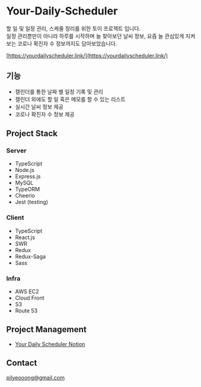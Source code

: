 # **Your-Daily-Scheduler**

할 일 및 일정 관리, 스케줄 정리를 위한 토이 프로젝트 입니다. <br />
일정 관리뿐만이 아니라 하루를 시작하며 늘 찾아보던 날씨 정보, 요즘 늘 관심있게 지켜보는 코로나 확진자 수 정보까지도 담아보았습니다.

[https://yourdailyscheduler.link/](https://yourdailyscheduler.link/)

## 기능
- 캘린더를 통한 날짜 별 일정 기록 및 관리
- 캘린더 외에도 할 일 혹은 메모를 할 수 있는 리스트
- 실시간 날씨 정보 제공
- 코로나 확진자 수 정보 제공

## Project Stack

### Server
- TypeScript
- Node.js
- Express.js
- MySQL
- TypeORM
- Cheerio
- Jest (testing)

### Client
- TypeScript
- React.js
- SWR
- Redux
- Redux-Saga
- Sass

### Infra
- AWS EC2
- Cloud Front
- S3
- Route 53

## Project Management
- [Your Daily Scheduler Notion](https://www.notion.so/YDS-2bd813fb60754fcab2f6b70380561de5)

## Contact

pilyeooong@gmail.com


